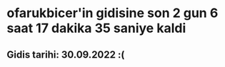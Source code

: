 # ofarukbicer'in gidisine son 2 gun 6 saat 17 dakika 35 saniye kaldi

## Gidis tarihi: 30.09.2022 :(